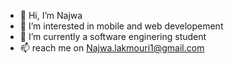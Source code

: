 - 👋 Hi, I’m Najwa
- 👀 I’m interested in mobile and web developement
- 🌱 I’m currently a software enginering student 
- 📫 reach me on Najwa.lakmouri1@gmail.com
